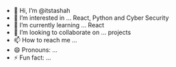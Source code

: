 - 👋 Hi, I’m @itstashah
- 👀 I’m interested in ... React, Python and Cyber Security
- 🌱 I’m currently learning ... React 
- 💞️ I’m looking to collaborate on ... projects
- 📫 How to reach me ...
- 😄 Pronouns: ...
- ⚡ Fun fact: ...

<!---
itstashah/itstashah is a ✨ special ✨ repository because its `README.md` (this file) appears on your GitHub profile.
You can click the Preview link to take a look at your changes.
--->

